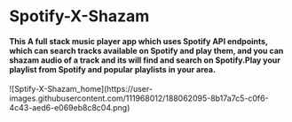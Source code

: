 # Spotify-X-Shazam
<h4>
  This A full stack music player app which uses Spotify API endpoints, which can search tracks available on Spotify and play them, and you can shazam audio of a track and its will find and search on Spotify.Play your playlist from Spotify and popular playlists in your area.
</h4>
![Sptify-X-Shazam_home](https://user-images.githubusercontent.com/111968012/188062095-8b17a7c5-c0f6-4c43-aed6-e069eb8c8c04.png)




